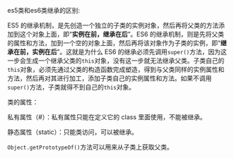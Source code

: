 es5类和es6类继承的区别:

ES5 的继承机制，是先创造一个独立的子类的实例对象，然后再将父类的方法添加到这个对象上面，即“**实例在前，继承在后**”。ES6 的继承机制，则是先将父类的属性和方法，加到一个空的对象上面，然后再将该对象作为子类的实例，即“**继承在前，实例在后**”。这就是为什么 ES6 的继承必须先调用`super()`方法，因为这一步会生成一个继承父类的`this`对象，没有这一步就无法继承父类。子类自己的`this`对象，必须先通过父类的构造函数完成塑造，得到与父类同样的实例属性和方法，然后再对其进行加工，添加子类自己的实例属性和方法。如果不调用`super()`方法，子类就得不到自己的`this`对象。



类的属性：

私有属性（#）：私有属性只能在定义它的 class 里面使用，不能被继承。

静态属性（static）：只能类访问，可以被继承。

`Object.getPrototypeOf()`方法可以用来从子类上获取父类。
